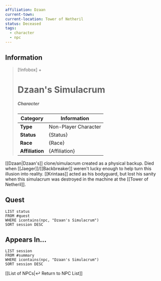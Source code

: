 ```yaml
---
affiliation: Dzaan
current-town: 
current-location: Tower of Netheril
status: Deceased
tags:
  - character
  - npc
---
```


## Information
> [!infobox] +
> # Dzaan's Simulacrum
> ##### Character
> | Category | Information |
> | ---- | ---- |
> | **Type** | Non-Player Character |
> | **Status** | {Status} |
> | **Race** | {Race} |
> | **Affiliation** | {Affiliation} |

[[Dzaan|Dzaan's]] clone/simulacrum created as a physical backup. Died when [[Jaeger]]/[[Backbreaker]] weren't lucky enough to help turn this illusion into reality. [[Krintaas]] acted as his bodyguard, but lost his sanity when this simulacrum was destroyed in the machine at the [[Tower of Netheril]].

## Quest

```dataview
LIST status
FROM #quest 
WHERE icontains(npc, "Dzaan's Simulacrum")
SORT session DESC
```

## Appears In...
```dataview
LIST session
FROM #summary
WHERE icontains(npc, "Dzaan's Simulacrum")
SORT session DESC
```

[[List of NPCs|↩️ Return to NPC List]]